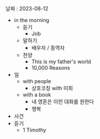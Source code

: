 날짜 : 2023-08-12
- in the morning
	- 듣기
		- Job
	- 말하기
		-  배우자 / 동역자 
	- 찬양
		- This is my father's world
		- 10,000 Reasons
- 일
	- with people
		- 상호코칭 with 미희
	- with a book
		- 내 영혼은 이런 대화를 원한다
		- 행복
- 사건
- 듣기
	- 1 Timothy
